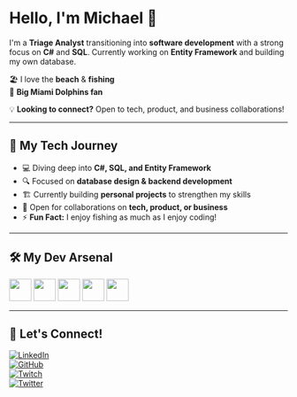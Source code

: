 # Hello, I'm Michael 👋  

I'm a **Triage Analyst** transitioning into **software development** with a strong focus on **C#** and **SQL**. Currently working on **Entity Framework** and building my own database.  

🏖️ I love the **beach** & **fishing**  
🏈 **Big Miami Dolphins fan**  

💡 **Looking to connect?** Open to tech, product, and business collaborations!  

---

## 🌟 My Tech Journey  
- 💻 Diving deep into **C#, SQL, and Entity Framework**  
- 🔍 Focused on **database design & backend development**  
- 🏗️ Currently building **personal projects** to strengthen my skills  
- 🤝 Open for collaborations on **tech, product, or business**  
- ⚡ **Fun Fact:** I enjoy fishing as much as I enjoy coding!  

---

## 🛠 My Dev Arsenal  
<p align="left">
  <img src="https://cdn.jsdelivr.net/gh/devicons/devicon/icons/csharp/csharp-original.svg" width="40" height="40"/>  
  <img src="https://cdn.jsdelivr.net/gh/devicons/devicon/icons/sqlite/sqlite-original.svg" width="40" height="40"/>
  <img src="https://upload.wikimedia.org/wikipedia/commons/e/ee/.NET_Core_Logo.svg" width="40" height="40"/>
  <img src="https://cdn.jsdelivr.net/gh/devicons/devicon/icons/github/github-original.svg" width="40" height="40"/>
  <img src="https://cdn.jsdelivr.net/gh/devicons/devicon/icons/git/git-original.svg" width="40" height="40"/>
</p>

---

## 📢 Let's Connect!  
[![LinkedIn](https://img.shields.io/badge/LinkedIn-Profile-blue?style=for-the-badge&logo=linkedin)](https://www.linkedin.com/in/michael-deitz-13287a231/)  
[![GitHub](https://img.shields.io/badge/GitHub-Profile-black?style=for-the-badge&logo=github)](https://github.com/MichaelDeitz1989)  
[![Twitch](https://img.shields.io/badge/Twitch-Channel-purple?style=for-the-badge&logo=twitch)](https://www.twitch.tv/michaeldeitz)  
[![Twitter](https://img.shields.io/badge/Twitter-Profile-blue?style=for-the-badge&logo=twitter)](https://x.com/michaelDeitz89)  

